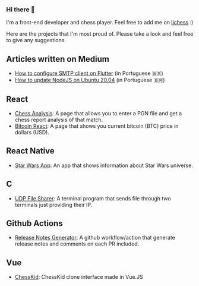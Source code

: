 ### Hi there 👋

I'm a front-end developer and chess player. Feel free to add me on [lichess](https://lichess.org/@/paulo9mv) :)

Here are the projects that I'm most proud of. Please take a look and feel free to give any suggestions.

## Articles written on Medium
- [How to configure SMTP client on Flutter](https://medium.com/flutter-comunidade-br/como-configurar-um-servidor-smtp-e-enviar-e-mails-com-flutter-7ce33c2d068b) (in Portuguese :brazil:)
- [How to update NodeJS on Ubuntu 20.04](https://paulo9mv.medium.com/como-atualizar-o-nodejs-no-ubuntu-20-04-utilizando-nvm-5f2bb0a43e62) (in Portuguese :brazil:)


## React

- [Chess Analysis](https://github.com/paulo9mv/chess): A page that allows you to enter a PGN file and get a chess report analysis of that match.
- [Bitcoin React](https://github.com/paulo9mv/bitcoin_react): A page that shows you current bitcoin (BTC) price in dollars (USD).

## React Native
- [Star Wars App](https://github.com/paulo9mv/starwars): An app that shows information about Star Wars universe.

## C
- [UDP File Sharer](https://github.com/paulo9mv/UDP-File-Sharer-C): A terminal program that sends file through two terminals just providing their IP.

## Github Actions
- [Release Notes Generator](https://github.com/paulo9mv/release-notes): A github workflow/action that generate release notes and comments on each PR included.

## Vue
- [ChessKid](https://github.com/paulo9mv/vue): ChessKid clone interface made in Vue.JS


<!--
**paulo9mv/paulo9mv** is a ✨ _special_ ✨ repository because its `README.md` (this file) appears on your GitHub profile.

Here are some ideas to get you started:

- 🔭 I’m currently working on ...
- 🌱 I’m currently learning ...
- 👯 I’m looking to collaborate on ...
- 🤔 I’m looking for help with ...
- 💬 Ask me about ...
- 📫 How to reach me: ...
- 😄 Pronouns: ...
- ⚡ Fun fact: ...
-->
